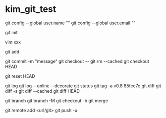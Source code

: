 # kim_git_test

git config --global user.name ""
git config --global user.email ""


git init

vim xxx

git add <file>

git commit -m "message"  git checkout -- <file>
     git rm --cached 
git checkout HEAD <file>

git reset HEAD <file>


git log   git log --online --decorate
git status
git tag -a v0.8 85fce7e
git diff
git diff -s
git diff --cached
git diff HEAD

git branch
git branch -M <changeBranchName>
git checkout -b <branchname>
git merge

git remote add <nickname> <url/git>
git push -u <nickname> <branchname>



